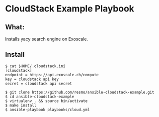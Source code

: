 # CloudStack Example Playbook

## What:
Installs yacy search engine on Exoscale.

## Install
~~~
$ cat $HOME/.cloudstack.ini
[cloudstack]
endpoint = https://api.exoscale.ch/compute
key = cloudstack api key
secret = cloudstack api secret

$ git clone https://github.com/resmo/ansible-cloudstack-example.git
$ cd ansible-cloudstack-example 
$ virtualenv . && source bin/activate
$ make install
$ ansible-playbook playbooks/cloud.yml
~~~
